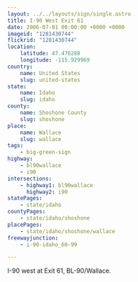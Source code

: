 ```yaml
---
layout: ../../layouts/sign/single.astro
title: I-90 West Exit 61
date: 2006-07-01 00:00:00 +0000 +0000
imageid: "1281430744"
flickrid: "1281430744"
location:
    latitude: 47.476288
    longitude: -115.929969
country:
    name: United States
    slug: united-states
state:
    name: Idaho
    slug: idaho
county:
    name: Shoshone County
    slug: shoshone
place:
    name: Wallace
    slug: wallace
tags:
    - big-green-sign
highway:
    - bl90wallace
    - i90
intersections:
    - highway1: bl90wallace
      highway2: i90
statePages:
    - state/idaho
countyPages:
    - state/idaho/shoshone
placePages:
    - state/idaho/shoshone/wallace
freewayjunction:
    - i-90-idaho_60-99

---
```

I-90 west at Exit 61, BL-90/Wallace.